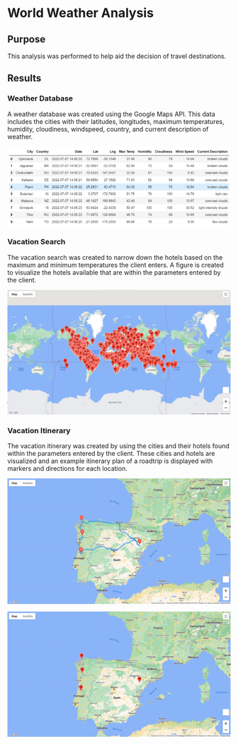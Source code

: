 # World Weather Analysis

## Purpose
This analysis was performed to help aid the decision of travel destinations.

## Results 

### Weather Database
A weather database was created using the Google Maps API. This data includes the cities with their latitudes, longitudes, maximum temperatures, humidity, cloudiness, windspeed, country, and current description of weather.

<p align="center">
  <img 
    src=Weather_Database/World_Weather_DataFrame.png
  >
</p>

### Vacation Search
The vacation search was created to narrow down the hotels based on the maximum and minimum temperatures the client enters. A figure is created to visualize the hotels available that are within the parameters entered by the client.

<p align="center">
  <img 
    src=Vacation_Search/WeatherPy_vacation_map.png
  >
</p>

### Vacation Itinerary
The vacation itinerary was created by using the cities and their hotels found within the parameters entered by the client. These cities and hotels are visualized and an example itinerary plan of a roadtrip is displayed with markers and directions for each location. 

<p align="center">
  <img 
    src=Vacation_Itinerary/WeatherPy_travel_map.png
  >
</p>

<p align="center">
  <img 
    src=Vacation_Itinerary/WeatherPy_travel_map_markers.png
  >
</p>
